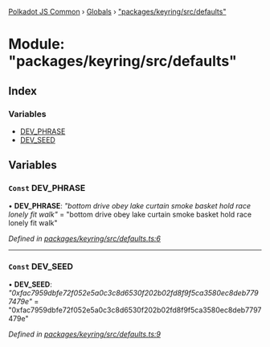 [Polkadot JS Common](../README.md) › [Globals](../globals.md) › ["packages/keyring/src/defaults"](_packages_keyring_src_defaults_.md)

# Module: "packages/keyring/src/defaults"

## Index

### Variables

* [DEV_PHRASE](_packages_keyring_src_defaults_.md#const-dev_phrase)
* [DEV_SEED](_packages_keyring_src_defaults_.md#const-dev_seed)

## Variables

### `Const` DEV_PHRASE

• **DEV_PHRASE**: *"bottom drive obey lake curtain smoke basket hold race lonely fit walk"* = "bottom drive obey lake curtain smoke basket hold race lonely fit walk"

*Defined in [packages/keyring/src/defaults.ts:6](https://github.com/polkadot-js/common/blob/91340577/packages/keyring/src/defaults.ts#L6)*

___

### `Const` DEV_SEED

• **DEV_SEED**: *"0xfac7959dbfe72f052e5a0c3c8d6530f202b02fd8f9f5ca3580ec8deb7797479e"* = "0xfac7959dbfe72f052e5a0c3c8d6530f202b02fd8f9f5ca3580ec8deb7797479e"

*Defined in [packages/keyring/src/defaults.ts:9](https://github.com/polkadot-js/common/blob/91340577/packages/keyring/src/defaults.ts#L9)*
